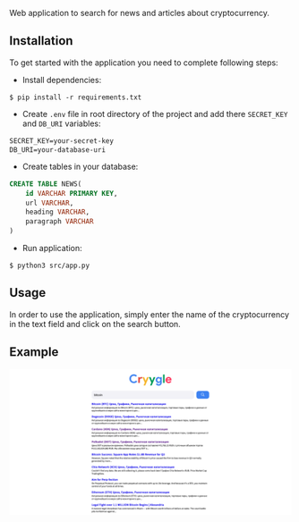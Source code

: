 

<p>Web application to search for news and articles about cryptocurrency.</p>

## Installation

To get started with the application you need to complete following steps:

- Install dependencies:

```shell
$ pip install -r requirements.txt
```

- Create `.env` file in root directory of the project and add there `SECRET_KEY` and `DB_URI` variables:

```
SECRET_KEY=your-secret-key
DB_URI=your-database-uri
```

- Create tables in your database:

```sql
CREATE TABLE NEWS(
	id VARCHAR PRIMARY KEY,
	url VARCHAR,
	heading VARCHAR,
	paragraph VARCHAR
)
```

- Run application:

```shell
$ python3 src/app.py
```

## Usage

In order to use the application, simply enter the name of the cryptocurrency in the text field and click on the search button.

## Example

<p align="center">
  <img src="https://github.com/onl1ner/onl1ner/blob/master/Resources/cryygle/preview.png?raw=true" alt="preview" />
</p>
